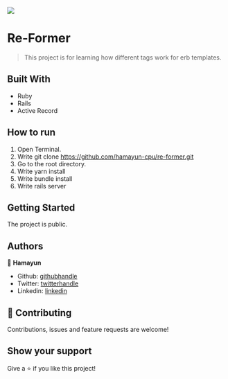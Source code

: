 ![](https://img.shields.io/badge/Microverse-blueviolet)

# Re-Former

> This project is for learning how different tags work for erb templates.

## Built With

- Ruby
- Rails
- Active Record

## How to run

1. Open Terminal.
2. Write git clone https://github.com/hamayun-cpu/re-former.git
3. Go to the root directory.
4. Write yarn install
5. Write bundle install
6. Write rails server

## Getting Started

The project is public.

## Authors

👤 **Hamayun**

- Github: [githubhandle](https://github.com/hamayun-cpu)
- Twitter: [twitterhandle](https://twitter.com/hamayun_waheed?s=09&fbclid=IwAR0rfO9cMDDeCX8LfXf4cCNQDrL4LpJ02Q2csWhcT-VtMQ0Cy9EgTB4Wq8E)
- Linkedin: [linkedin](https://www.linkedin.com/in/hamayun-waheed/)

## 🤝 Contributing

Contributions, issues and feature requests are welcome!

## Show your support

Give a ⭐️ if you like this project!
